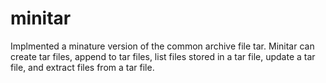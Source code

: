 # minitar

Implmented a minature version of the common archive file tar. Minitar can create tar files, append to tar files, list files stored in a tar file, update a tar file, and extract files from a tar file.
